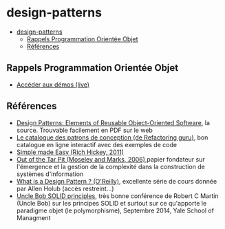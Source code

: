 # design-patterns

- [design-patterns](#design-patterns)
  - [Rappels Programmation Orientée Objet](#rappels-programmation-orientée-objet)
  - [Références](#références)


## Rappels Programmation Orientée Objet

- [Accéder aux démos (live)](./rappels-poo/demo-live/)

## Références

- [Design Patterns: Elements of Reusable Object-Oriented Software](https://www.oreilly.com/library/view/design-patterns-elements/0201633612/), la source. Trouvable facilement en PDF sur le web
- [Le catalogue des patrons de conception (de Refactoring guru)](https://refactoring.guru/fr/design-patterns/catalog), bon catalogue en ligne interactif avec des exemples de code
- [Simple made Easy (Rich Hickey, 2011)](https://www.youtube.com/watch?v=LKtk3HCgTa8&t=2593s)
- [Out of the Tar Pit (Moseley and Marks, 2006)](https://www.google.com/url?sa=t&rct=j&q=&esrc=s&source=web&cd=&ved=2ahUKEwipgJPbx5v6AhUR0oUKHXWoBFEQFnoECAoQAQ&url=http%3A%2F%2Fcurtclifton.net%2Fpapers%2FMoseleyMarks06a.pdf&usg=AOvVaw1JUvmj_G5AdyAvQ4fxEkfv),papier fondateur sur l'émergence et la gestion de la complexité dans la construction de systèmes d'information
- [What is a Design Pattern ? (O'Reilly)](https://learning.oreilly.com/videos/design-patterns-in/9781491935828/9781491935828-video226613/), excellente série de cours donnée par Allen Holub (accès restreint...)
- [Uncle Bob SOLID principles](https://www.youtube.com/watch?v=QHnLmvDxGTY), très bonne conférence de Robert C Martin (Uncle Bob) sur les principes SOLID et surtout sur ce qu'apporte le paradigme objet (le polymorphisme), Septembre 2014, Yale School of Managment